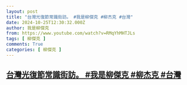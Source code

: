 ```yaml
---
layout: post
title: "台灣光復節常識街訪。 #我是柳傑克 #柳杰克 #台灣"
date: 2024-10-25T12:30:32.000Z
author: 我是柳傑克
from: https://www.youtube.com/watch?v=RMqYhMHTJLs
tags: [ 柳傑克 ]
comments: True
categories: [ 柳傑克 ]
---
```

<!--1729859432000-->
[台灣光復節常識街訪。 #我是柳傑克 #柳杰克 #台灣](https://www.youtube.com/watch?v=RMqYhMHTJLs)
------

<div>

</div>
